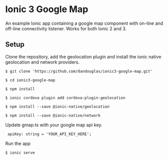 # Ionic 3 Google Map
An example Ionic app containing a google map component with on-line and off-line connectivity listener.  Works for both Ionic 2 and 3.

## Setup
Clone the repository, add the geolocation plugin and install the ionic native geolocation and network providers.

``` shell
$ git clone 'https://github.com/dandouglas/ionic3-google-map.git'

$ cd ionic3-google-map

$ npm install

$ ionic cordova plugin add cordova-plugin-geolocation

$ npm install --save @ionic-native/geolocation

$ npm install --save @ionic-native/network
```
Update gmap.ts with your google map api key.

```
 apiKey: string = 'YOUR_API_KEY_HERE';
 ```

Run the app
```
$ ionic serve
```

